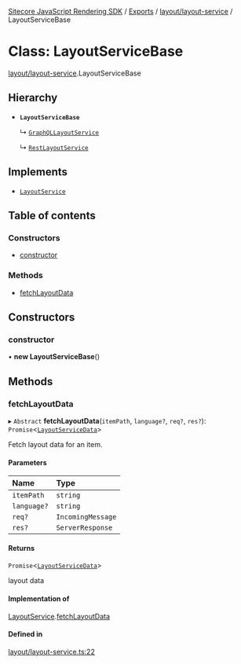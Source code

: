 [Sitecore JavaScript Rendering SDK](../README.md) / [Exports](../modules.md) / [layout/layout-service](../modules/layout_layout_service.md) / LayoutServiceBase

# Class: LayoutServiceBase

[layout/layout-service](../modules/layout_layout_service.md).LayoutServiceBase

## Hierarchy

- **`LayoutServiceBase`**

  ↳ [`GraphQLLayoutService`](layout_graphql_layout_service.GraphQLLayoutService.md)

  ↳ [`RestLayoutService`](layout_rest_layout_service.RestLayoutService.md)

## Implements

- [`LayoutService`](../interfaces/layout_layout_service.LayoutService.md)

## Table of contents

### Constructors

- [constructor](layout_layout_service.LayoutServiceBase.md#constructor)

### Methods

- [fetchLayoutData](layout_layout_service.LayoutServiceBase.md#fetchlayoutdata)

## Constructors

### constructor

• **new LayoutServiceBase**()

## Methods

### fetchLayoutData

▸ `Abstract` **fetchLayoutData**(`itemPath`, `language?`, `req?`, `res?`): `Promise`<[`LayoutServiceData`](../interfaces/layout_models.LayoutServiceData.md)\>

Fetch layout data for an item.

#### Parameters

| Name | Type |
| :------ | :------ |
| `itemPath` | `string` |
| `language?` | `string` |
| `req?` | `IncomingMessage` |
| `res?` | `ServerResponse` |

#### Returns

`Promise`<[`LayoutServiceData`](../interfaces/layout_models.LayoutServiceData.md)\>

layout data

#### Implementation of

[LayoutService](../interfaces/layout_layout_service.LayoutService.md).[fetchLayoutData](../interfaces/layout_layout_service.LayoutService.md#fetchlayoutdata)

#### Defined in

[layout/layout-service.ts:22](https://github.com/Sitecore/jss/blob/bd756fd2/packages/sitecore-jss/src/layout/layout-service.ts#L22)
